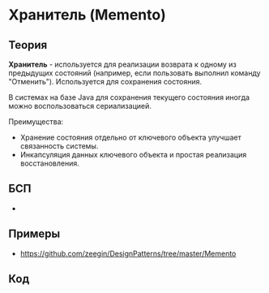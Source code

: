 # Хранитель (Memento)

## Теория
**Хранитель** - используется для реализации возврата к одному из предыдущих состояний (например, если пользовать выполнил команду "Отменить"). Используется для сохранения состояния.

В системах на базе Java для сохранения текущего состояния иногда можно воспользоваться сериализацией.

Преимущества:
- Хранение состояния отдельно от ключевого объекта улучшает связанность системы. 
- Инкапсуляция данных ключевого объекта и простая реализация восстановления.

## БСП
- 

## Примеры
- https://github.com/zeegin/DesignPatterns/tree/master/Memento

## Код
